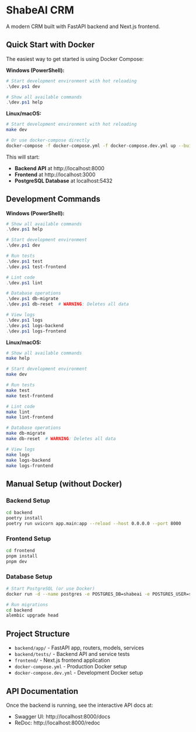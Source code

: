 # ShabeAI CRM

A modern CRM built with FastAPI backend and Next.js frontend.

## Quick Start with Docker

The easiest way to get started is using Docker Compose:

**Windows (PowerShell):**
```powershell
# Start development environment with hot reloading
.\dev.ps1 dev

# Show all available commands
.\dev.ps1 help
```

**Linux/macOS:**
```sh
# Start development environment with hot reloading
make dev

# Or use docker-compose directly
docker-compose -f docker-compose.yml -f docker-compose.dev.yml up --build
```

This will start:
- **Backend API** at http://localhost:8000
- **Frontend** at http://localhost:3000  
- **PostgreSQL Database** at localhost:5432

## Development Commands

**Windows (PowerShell):**
```powershell
# Show all available commands
.\dev.ps1 help

# Start development environment
.\dev.ps1 dev

# Run tests
.\dev.ps1 test
.\dev.ps1 test-frontend

# Lint code
.\dev.ps1 lint

# Database operations
.\dev.ps1 db-migrate
.\dev.ps1 db-reset  # WARNING: Deletes all data

# View logs
.\dev.ps1 logs
.\dev.ps1 logs-backend
.\dev.ps1 logs-frontend
```

**Linux/macOS:**
```sh
# Show all available commands
make help

# Start development environment
make dev

# Run tests
make test
make test-frontend

# Lint code
make lint
make lint-frontend

# Database operations
make db-migrate
make db-reset  # WARNING: Deletes all data

# View logs
make logs
make logs-backend
make logs-frontend
```

## Manual Setup (without Docker)

### Backend Setup

```sh
cd backend
poetry install
poetry run uvicorn app.main:app --reload --host 0.0.0.0 --port 8000
```

### Frontend Setup

```sh
cd frontend
pnpm install
pnpm dev
```

### Database Setup

```sh
# Start PostgreSQL (or use Docker)
docker run -d --name postgres -e POSTGRES_DB=shabeai -e POSTGRES_USER=shabeai -e POSTGRES_PASSWORD=shabeai_password -p 5432:5432 postgres:15-alpine

# Run migrations
cd backend
alembic upgrade head
```

## Project Structure

- `backend/app/` - FastAPI app, routers, models, services
- `backend/tests/` - Backend API and service tests
- `frontend/` - Next.js frontend application
- `docker-compose.yml` - Production Docker setup
- `docker-compose.dev.yml` - Development Docker setup

## API Documentation

Once the backend is running, see the interactive API docs at:
- Swagger UI: http://localhost:8000/docs
- ReDoc: http://localhost:8000/redoc 